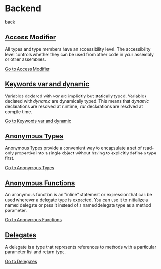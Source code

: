 # Backend

[back](../README.md)

## [Access Modifier](./access-modifier/README.md)

All types and type members have an accessibility level. The accessibility level controls whether they can be used from other code in your assembly or other assemblies.

[Go to Access Modifier](./access-modifier/README.md)

## [Keywords var and dynamic](./var-dynamic/README.md)

Variables declared with *var* are implicitly but statically typed. Variables declared with *dynamic* are dynamically typed. This means that *dynamic* declarations are resolved at runtime, *var* declarations are resolved at compile time.

[Go to Keywords var and dynamic](./var-dynamic/README.md)

## [Anonymous Types](./anonymous-types/README.md)

Anonymous Types provide a convenient way to encapsulate a set of read-only properties into a single object without having to explicitly define a type first.

[Go to Anonymous Types](./anonymous-types/README.md)

## [Anonymous Functions](./anonymous-functions/README.md)

An anonymous function is an "inline" statement or expression that can be used wherever a delegate type is expected. You can use it to initialize a named delegate or pass it instead of a named delegate type as a method parameter.

[Go to Anonymous Functions](./anonymous-functions/README.md)

## [Delegates](./delegates/README.md)

A delegate is a type that represents references to methods with a particular parameter list and return type.

[Go to Delegates](./delegates/README.md)